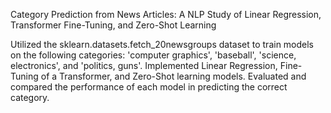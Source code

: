 Category Prediction from News Articles: A NLP Study of Linear Regression, Transformer Fine-Tuning, and Zero-Shot Learning

Utilized the sklearn.datasets.fetch_20newsgroups dataset to train models on the following categories: 
'computer graphics', 'baseball', 'science, electronics', and 'politics, guns'. 
Implemented Linear Regression, Fine-Tuning of a Transformer, and Zero-Shot learning models. 
Evaluated and compared the performance of each model in predicting the correct category.
